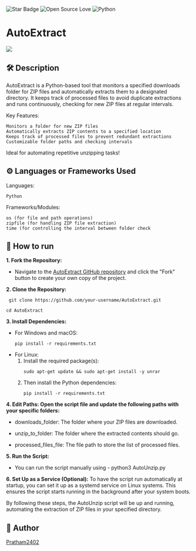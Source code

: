 <!--Please do not remove this part-->
![Star Badge](https://img.shields.io/static/v1?label=%F0%9F%8C%9F&message=If%20Useful&style=style=flat&color=BC4E99)
![Open Source Love](https://badges.frapsoft.com/os/v1/open-source.svg?v=103)
![Python](https://img.shields.io/badge/Python-3776AB.svg?style=for-the-badge&logo=Python&logoColor=white)

# AutoExtract

![](https://github.com/pratham2402/AutoExtract/blob/master/ReadMe%20Banner%20Design.png)

<!--An image is an illustration for your project, the tip here is using your sense of humour as much as you can :D 

You can copy paste my markdown photo insert as following:
<p align="center">
<img src="your-source-is-here" width=40% height=40%>
-->

## 🛠️ Description
<!--Remove the below lines and add yours -->
AutoExtract is a Python-based tool that monitors a specified downloads folder for ZIP files and automatically extracts them to a designated directory. It keeps track of processed files to avoid duplicate extractions and runs continuously, checking for new ZIP files at regular intervals.

Key Features:

    Monitors a folder for new ZIP files
    Automatically extracts ZIP contents to a specified location
    Keeps track of processed files to prevent redundant extractions
    Customizable folder paths and checking intervals

Ideal for automating repetitive unzipping tasks!

## ⚙️ Languages or Frameworks Used
<!--Remove the below lines and add yours -->
Languages:

    Python

Frameworks/Modules:

    os (for file and path operations)
    zipfile (for handling ZIP file extraction)
    time (for controlling the interval between folder check

## 🌟 How to run
<!--Remove the below lines and add yours -->
**1. Fork the Repository:**
   
   - Navigate to the [AutoExtract GitHub repository](https://github.com/pratham2402/AutoExtract) and click the "Fork" button to create your own copy of the project.

<b>2. Clone the Repository:</b>
```
 git clone https://github.com/your-username/AutoExtract.git
  ```
   ``` 
cd AutoExtract
 ```
<b>3. Install Dependencies:</b>
  - For Windows and macOS:
    ```
    pip install -r requirements.txt
    ```
  - For Linux:
    1. Install the required package(s):
       ```
       sudo apt-get update && sudo apt-get install -y unrar
       ```
    2. Then install the Python dependencies:
       ```
       pip install -r requirements.txt
       ```


<b>4. Edit Paths: Open the script file and update the following paths with your specific folders:</b>

  - downloads_folder: The folder where your ZIP files are downloaded.
   
  - unzip_to_folder: The folder where the extracted contents should go.
   
  - processed_files_file: The file path to store the list of processed files.

<b>5. Run the Script:</b> 
 - You can run the script manually using - python3 AutoUnzip.py

<b>6. Set Up as a Service (Optional):</b> To have the script run automatically at startup, you can set it up as a systemd service on Linux systems. This ensures the script starts running in the background after your system boots.

By following these steps, the AutoUnzip script will be up and running, automating the extraction of ZIP files in your specified directory.


<!--## 📺 Demo
Add a Screenshot/GIF showing the sample use of the script (jpeg/png/gif).-->


## 🤖 Author
<!--Remove the below lines and add yours -->
[Pratham2402](https://github.com/pratham2402)

